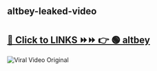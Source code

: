 
 ## altbey-leaked-video 

# <h2><a href="https://clipsfans.com/altbey&ref=git">🔗 Click to LINKS ⏩⏩ 👉 🟢 altbey </a></h2>

<a href="https://clipsfans.com/altbey&ref=git" rel="nofollow" data-target="animated-image.originalLink"><img src="https://i.ibb.co.com/xMMVF88/686577567.gif" alt="Viral Video Original" style="max-width: 100%; display: inline-block;" data-target="animated-image.originalImage"></a>
